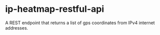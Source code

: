 # ip-heatmap-restful-api
A REST endpoint that returns a list of gps coordinates from IPv4 internet addresses.
